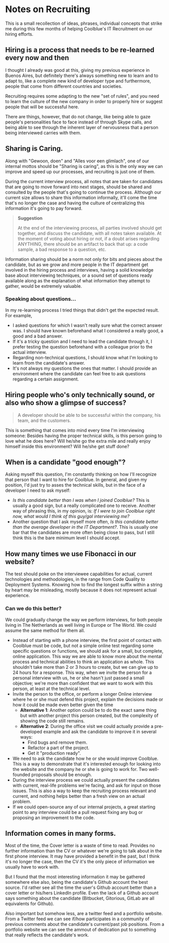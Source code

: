 # Notes on Recruiting

This is a small recollection of ideas, phrases, individual concepts that strike me during this few months of helping Coolblue's IT Recruitment on our hiring efforts.

## Hiring is a process that needs to be re-learned every now and then

I thought I already was good at this, giving my previous experience in Buenos Aires, but definitely there's always something new to learn and to adapt to, like a complete new kind of developer type and furthermore, people that come from different countries and societies.

Recruiting requires some adapting to the new "set of rules", and you need to learn the culture of the new company in order to properly hire or suggest people that will be successful here. 

There are things, however, that do not change, like being able to gaze people's personalities face to face instead of through Skype calls, and being able to see through the inherent layer of nervousness that a person being interviewed carries with them.

## Sharing is Caring.

Along with "Gewoon, doen" and "Alles voor een glimlach", one of our internal mottos should be "Sharing is caring", as this is the only way we can improve and speed up our processes, and recruiting is just one of them.

During the current interview process, all notes that are taken for candidates that are going to move forward into next stages, should be shared and consulted by the people that's going to continue the process. Although our current size allows to share this information informally, it'll come the time that's no longer the case and having the culture of centralizing this information it's going to pay forward.

> **Suggestion**
> 
> At the end of the interviewing process, all parties involved should get together, and discuss the candidate, with all notes taken available. At the moment of voting about hiring or not, if a doubt arises regarding ANYTHING, there should be an artifact to back that up: a code sample, a bad response to a question, etc.

Information sharing should be a norm not only for bits and pieces about the candidate, but as we grow and more people in the IT department get involved in the hiring process and interviews, having a solid knowledge base about interviewing techniques, or a sound set of questions ready available along as the explanation of what information they attempt to gather, would be extremely valuable.

### Speaking about questions...

In my re-learning process I tried things that didn't get the expected result.
For example, 

* I asked questions for which I wasn't really sure what the correct answer was. I should have known beforehand what I considered a really good, a good and a bad answer.
* If it's a tricky question and I need to lead the candidate through it, I prefer testing the question beforehand with a colleague prior to the actual interview.
* Regarding non-technical questions, I should know what I'm looking to learn from the candidate's answer.
* It's not always my questions the ones that matter. I should provide an environment where the candidate can feel free to ask questions regarding a certain assignment.

## Hiring people who's only technically sound, or also who show a glimpse of success?
> A developer should be able to be successful within the company, his team, and the customers.

This is something that comes into mind every time I'm interviewing someone: Besides having the proper technical skills, is this person going to love what he does here? Will he/she go the extra mile and really enjoy himself inside this environment? Will he/she get stuff done?

## When is a candidate "good enough"?

Asking myself this question, I'm constantly thinking on how I'll recognize that person that I want to hire for Coolblue. In general, and given my position, I'd just try to asses the technical skills, but in the face of a developer I need to ask myself:
* _Is this candidate better than I was when I joined Coolblue?_ This is usually a good sign, but a really complicated one to receive. Another way of phrasing this, in my opinion, is: _If I were to join Coolblue right now, what would I think of this guy/gal interviewing me?_
* Another question that I ask myself more often, _Is this candidate better than the average developer in the IT Department?_. This is usually one bar that the candidates are more often being close to pass, but I still think this is the bare minimum level I should accept.

## How many times we use Fibonacci in our website?

The test should poke on the interviewee capabilities for actual, current technologies and methodologies, in the range from Code Quality to Deployment Systems. Knowing how to find the longest suffix within a string by heart may be misleading, mostly because it does not represent actual experience.

### Can we do this better?

We could gradually change the way we perform interviews, for both people living in The Netherlands as well living in Europe or The World. We could assume the same method for them all.

* Instead of starting with a phone interview, the first point of contact with Coolblue must be code, but not a simple online test regarding some specific questions or functions, we should ask for a small, but complete, online application. This way we are able to know more about the mental process and technical abilities to think an application as whole. This shouldn't take more than 2 or 3 hours to create, but we can give up to 24 hours for a response. This way, when we invite the person for a personal interview with us, he or she hasn't just passed a small objective; we're more than confident that we want to work with this person, at least at the technical level.
* Invite the person to the office, or perform a longer Online interview where he or she must defend this project, explain the decisions made or how it could be made even better given the time 
    * __Alternative 1__: Another option could be to do the exact same thing but with another project this person created, but the complexity of showing the code still remains.
    * __Alternative 2__: During the office visit we could actually provide a pre-developed example and ask the candidate to improve it in several ways:
        - Find bugs and remove them.
        - Refactor a part of the project.
        - Get it "production ready".
* We need to ask the candidate how he or she would improve Coolblue. This is a way to demonstrate that it's interested enough for looking into the website and the company he or she is going to work for. Two well-founded proposals should be enough.
* During the interview process we could actually present the candidates with current, real-life problems we're facing, and ask for input on those issues. This is also a way to keep the recruiting process relevant and current, and nothing helps better than a fresh view on an actual problem.
* If we could open-source any of our internal projects, a great starting point to any interview could be a pull request fixing any bug or proposing an improvement to the code.

## Information comes in many forms.

Most of the time, the Cover letter is a waste of time to read. Provides no further information than the CV or whatever we're going to talk about in the first phone interview. It may have provided a benefit in the past, but I think it's no longer the case, then the CV it's the only piece of information we usually have to work with.

But I found that the most interesting information it may be gathered somewhere else also, being the candidate's Github account the best source. I'd rather see all the time the user's Github account better than a cover letter or his/hers LinkedIn profile. Even the lack of a Github account says something about the candidate (Bitbucket, Gitorious, GitLab are all equivalents for Github).

Also important but somehow less, are a twitter feed and a portfolio website. From a Twitter feed we can see if/how participates in a community of previous comments about the candidate's current/past job positions. From a portfolio website we can see the ammout of dedication put to something that really reflects the candidate's work. 

